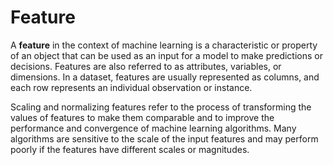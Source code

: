 # Feature

A **feature** in the context of machine learning is a characteristic or property of an object that can be used as an input for a model to make predictions or decisions. Features are also referred to as attributes, variables, or dimensions. In a dataset, features are usually represented as columns, and each row represents an individual observation or instance.

Scaling and normalizing features refer to the process of transforming the values of features to make them comparable and to improve the performance and convergence of machine learning algorithms. Many algorithms are sensitive to the scale of the input features and may perform poorly if the features have different scales or magnitudes.
